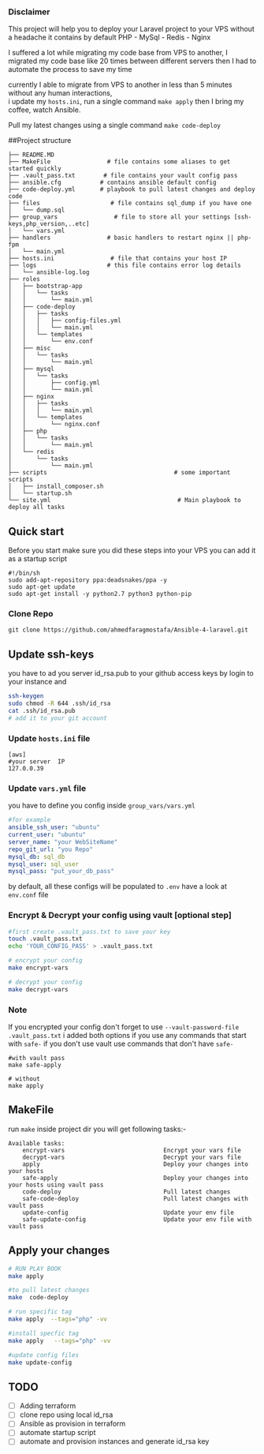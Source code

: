 ### Disclaimer 
  This project will help you to deploy your Laravel project to your VPS  without a headache 
it contains by default PHP - MySql - Redis - Nginx

I suffered a lot while migrating my code base from VPS to another, I migrated my code base like 20 times between different servers 
then I had to automate the process to save my time 

currently I able to migrate from VPS to another in less than  5 minutes without any human interactions,  
i update my `hosts.ini`, run a single command `make apply` then I bring my coffee, watch Ansible. 

Pull my latest changes using a single command `make code-deploy`

 
##Project structure 
```
├── README.MD
├── MakeFile                # file contains some aliases to get started quickly 
├── .vault_pass.txt        # file contains your vault config pass
├── ansible.cfg           # contains ansible default config 
├── code-deploy.yml       # playbook to pull latest changes and deploy code 
├── files                    # file contains sql_dump if you have one 
│   └── dump.sql
├── group_vars                # file to store all your settings [ssh-keys,php_version,..etc]
│   └── vars.yml
├── handlers                # basic handlers to restart nginx || php-fpm
│   └── main.yml
├── hosts.ini                # file that contains your host IP 
├── logs                    # this file contains error log details 
│   └── ansible-log.log
├── roles
│   ├── bootstrap-app
│   │   └── tasks
│   │       └── main.yml
│   ├── code-deploy
│   │   ├── tasks
│   │   │   ├── config-files.yml
│   │   │   └── main.yml
│   │   └── templates
│   │       └── env.conf
│   ├── misc
│   │   └── tasks
│   │       └── main.yml
│   ├── mysql
│   │   └── tasks
│   │       ├── config.yml
│   │       └── main.yml
│   ├── nginx
│   │   ├── tasks
│   │   │   └── main.yml
│   │   └── templates
│   │       └── nginx.conf
│   ├── php
│   │   └── tasks
│   │       └── main.yml
│   └── redis
│       └── tasks
│           └── main.yml
├── scripts                                    # some important scripts
│   ├── install_composer.sh
│   └── startup.sh
└── site.yml                                    # Main playbook to deploy all tasks 
```

## Quick start 

Before you start make sure you did these steps into your VPS 
you can add it  as a startup script 

```
#!/bin/sh
sudo add-apt-repository ppa:deadsnakes/ppa -y
sudo apt-get update
sudo apt-get install -y python2.7 python3 python-pip
```


### Clone Repo 
```
git clone https://github.com/ahmedfaragmostafa/Ansible-4-laravel.git
```

## Update ssh-keys
you have to ad you server id_rsa.pub to your github access keys 
by login to your instance and 
``` bash
ssh-keygen
sudo chmod -R 644 .ssh/id_rsa
cat .ssh/id_rsa.pub
# add it to your git account
```

### Update `hosts.ini` file 
```
[aws]
#your server  IP
127.0.0.39
```

### Update `vars.yml` file 
you have to define you config inside `group_vars/vars.yml`

``` yml
#for example
ansible_ssh_user: "ubuntu"
current_user: "ubuntu"
server_name: "your WebSiteName"
repo_git_url: "you Repo"
mysql_db: sql_db
mysql_user: sql_user
mysql_pass: "put_your_db_pass"
```

by default, all these configs will be populated to `.env`
have a look at `env.conf` file 



### Encrypt & Decrypt your config  using vault [optional step]
``` bash
#first create .vault_pass.txt to save your key 
touch .vault_pass.txt
echo 'YOUR_CONFIG_PASS' > .vault_pass.txt

# encrypt your config
make encrypt-vars

# decrypt your config
make decrypt-vars
```

### Note
If you encrypted your config don't forget to use `--vault-password-file  .vault_pass.txt`
i added both options if you use  any commands that start with `safe-`
if you don't use vault use commands that don't have `safe-`

```
#with vault pass
make safe-apply 

# without 
make apply 
```

## MakeFile
run `make`  inside project dir you will get following tasks:- 

```
Available tasks:
    encrypt-vars                            Encrypt your vars file
    decrypt-vars                            Decrypt your vars file
    apply                                   Deploy your changes into your hosts
    safe-apply                              Deploy your changes into your hosts using vault pass
    code-deploy                             Pull latest changes
    safe-code-deploy                        Pull latest changes with vault pass
    update-config                           Update your env file
    safe-update-config                      Update your env file with vault pass
```


## Apply your changes

``` bash
# RUN PLAY BOOK
make apply

#to pull latest changes 
make  code-deploy

# run specific tag 
make apply  --tags="php" -vv

#install specfic tag
make apply   --tags="php" -vv

#update config files 
make update-config
```

## TODO
- [ ] Adding terraform 
- [ ] clone repo using local id_rsa 
- [ ] Ansible as provision in terraform 
- [ ] automate startup script
- [ ] automate and provision  instances and generate id_rsa key
